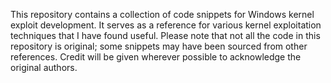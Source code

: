 This repository contains a collection of code snippets for Windows kernel exploit development. It serves as a reference for various kernel exploitation techniques that I have found useful. Please note that not all the code in this repository is original; some snippets may have been sourced from other references. Credit will be given wherever possible to acknowledge the original authors.

